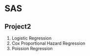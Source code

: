 # SAS   

## Project2 
   1) Logistic Regression   
   2) Cox Proportional Hazard Regression  
   3) Poission Regression  
